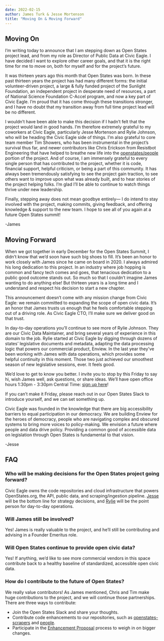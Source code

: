 ```yaml
---
date: 2022-02-15
author: James Turk & Jesse Mortenson
title: "Moving On & Moving Forward"
---
```


## Moving On

I’m writing today to announce that I am stepping down as Open States project lead, and from my role as Director of Public Data at Civic Eagle.
I have decided I want to explore other career goals, and that it is the right time for me to move on, both for myself and for the project’s future.

It was thirteen years ago this month that Open States was born.  In these past thirteen years the project has had many different forms: the initial volunteer-driven project, a large & fully funded project of the Sunlight Foundation, an independent project in desperate need of resources, a part of National Science Foundation C-Accel program, and now a key part of Civic Eagle.
I’m proud that it has come through these transitions stronger, and I have no doubt that my transition away from full time project lead will be no different.

I wouldn’t have been able to make this decision if I hadn’t felt that the project would land in good hands.  I’m therefore extremely grateful to my coworkers at Civic Eagle, particularly Jesse Mortenson and Rylie Johnson, who will be heading the Civic Eagle side of things.  I’m also grateful to core team member Tim Showers, who has been instrumental in the project’s survival thus far, and newer contributors like Chris Erickson from Resistbot Engineering that have helped to breathe new life into the [openstates/people](https://github.com/openstates/people) portion of the project.  And of course, I am immensely grateful to every single person that has contributed to the project, whether it is code, financial support, helpful criticism, or being a part of this community.  It has always been tremendously satisfying to see the project gain traction, to see others want to improve upon what was already built, and to hear stories of the project helping folks.  I’m glad I’ll be able to continue to watch things thrive under new leadership.

Finally, stepping away does not mean goodbye entirely— I do intend to stay involved with the project, making commits, giving feedback, and offering knowledge & support to the new team.  I hope to see all of you again at a future Open States summit!

-James

## Moving Forward

When we got together in early December for the Open States Summit, I didn’t know that we’d soon have such big shoes to fill. It’s been an honor to work closely with James since he came on board in 2020. I always admired his long dedication to this project. In an industry where job hopping is common and fancy tech comes and goes, that tenacious dedication to a public good outcome stands out. So much so that I couldn’t imagine James wanting to do anything else! But thirteen years is a long time and I understand and respect his decision to start a new chapter.

This announcement doesn’t come with any mission change from Civic Eagle: we remain committed to expanding the scope of open civic data. It’s an honor that James trusts us enough that he feels comfortable stepping out of a driving role. As Civic Eagle CTO, I’ll make sure we deliver good on that trust. 

In day-to-day operations you’ll continue to see more of Rylie Johnson. They are our Civic Data Maintainer, and bring several years of experience in this domain to the job. Rylie started at Civic Eagle by digging through dozens of states’ legislative documents and metadata, adapting the data processing logic that powers our commercial product, Enview. In the last year they’ve been working with James with data operations, which provides some helpful continuity in this moment. Those two just achieved our smoothest season of new legislative sessions, ever. It feels good.

We’d love to get to know you better. I invite you to stop by this Friday to say hi, wish James well, ask questions, or share ideas. We’ll have open office hours 1:30pm - 3:30pm Central Time: [sign up here](https://calendly.com/jesse-civiceagle/15min-1?month=2022-02&date=2022-02-18)!

If you can’t make it Friday, please reach out in our Open States Slack to introduce yourself, and we can set something up.

Civic Eagle was founded in the knowledge that there are big accessibility barriers to equal participation in our democracy. We are building Enview for the heroes of democracy, people who are navigating complex and obscured systems to bring more voices to policy-making. We envision a future where people and data drive policy. Providing a common good of accessible data on legislation through Open States is fundamental to that vision.

-Jesse


## FAQ

### Who will be making decisions for the Open States project going forward?

Civic Eagle owns the code repositories and cloud infrastructure that powers OpenStates.org, the API, public data, and scraping/ingestion pipeline. [Jesse](mailto:jesse@civiceagle.com[) will be the bottom line for strategy decisions, and [Rylie](mailto:rylie@civiceagle.com) will be the point person for day-to-day operations.

### Will James still be involved?

Yes! James is really valuable to the project, and he’ll still be contributing and advising in a Founder Emeritus role.

### Will Open States continue to provide open civic data?

Yes! If anything, we’d like to see more commercial vendors in this space contribute back to a healthy baseline of standardized, accessible open civic data.

### How do I contribute to the future of Open States?

We really value contributors! As James mentioned, Chris and Tim make huge contributions to the project, and we will continue those partnerships. There are three ways to contribute:

- Join the Open States Slack and share your thoughts.
- Contribute code enhancements to our repositories, such as [openstates-scrapers](https://github.com/openstates/openstates-scrapers) and [people](https://github.com/openstates/people).
- Participate in the [Enhancement Proposal](https://github.com/openstates/enhancement-proposals) process to weigh in on bigger changes.
